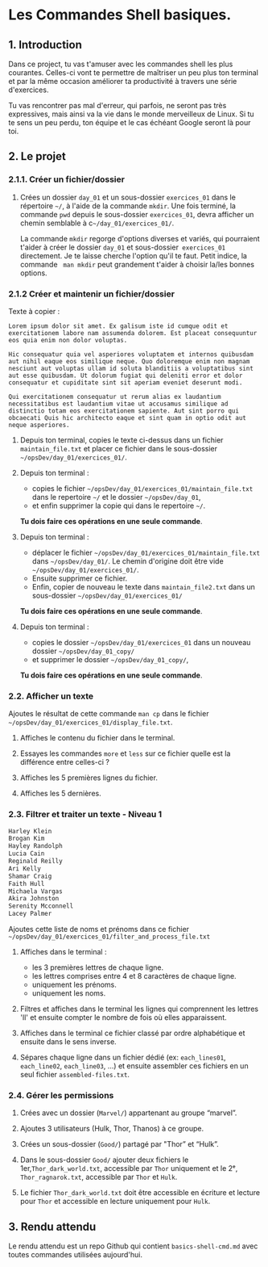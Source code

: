 # Les Commandes Shell basiques.

## 1. Introduction
Dans ce project, tu vas t'amuser avec les commandes shell les plus courantes. Celles-ci vont te permettre de maîtriser un peu plus ton terminal et par la même occasion améliorer ta productivité à travers une série d'exercices.

Tu vas rencontrer pas mal d'erreur, qui parfois, ne seront pas très expressives, mais ainsi va la vie dans le monde merveilleux de Linux. Si tu te sens un peu perdu, ton équipe et le cas échéant Google seront là pour toi.


## 2. Le projet
### 2.1.1. Créer un fichier/dossier
1. Crées un dossier `day_01` et un sous-dossier `exercices_01` dans le répertoire `~/`, à l'aide de la commande `mkdir`.
   Une fois terminé, la commande `pwd` depuis le sous-dossier `exercices_01`, devra afficher un chemin semblable à c`~/day_01/exercices_01/`. 
   
   La commande `mkdir` regorge d'options diverses et variés, qui pourraient t'aider à créer le dossier `day_01` et sous-dossier` exercices_01` directement.
   Je te laisse cherche l'option qu'il te faut. Petit indice, la commande ` man mkdir` peut grandement t'aider à choisir la/les bonnes options.


### 2.1.2 Créer et maintenir un fichier/dossier

Texte à copier : 
```
Lorem ipsum dolor sit amet. Ex galisum iste id cumque odit et exercitationem labore nam assumenda dolorem. Est placeat consequuntur eos quia enim non dolor voluptas.

Hic consequatur quia vel asperiores voluptatem et internos quibusdam aut nihil eaque eos similique neque. Quo doloremque enim non magnam nesciunt aut voluptas ullam id soluta blanditiis a voluptatibus sint aut esse quibusdam. Ut dolorum fugiat qui deleniti error et dolor consequatur et cupiditate sint sit aperiam eveniet deserunt modi.

Qui exercitationem consequatur ut rerum alias ex laudantium necessitatibus est laudantium vitae ut accusamus similique ad distinctio totam eos exercitationem sapiente. Aut sint porro qui obcaecati Quis hic architecto eaque et sint quam in optio odit aut neque asperiores.
```

1. Depuis ton terminal, copies le texte ci-dessus dans un fichier `maintain_file.txt` et placer ce fichier dans le sous-dossier `~/opsDev/day_01/exercices_01/`.

2. Depuis ton terminal :
   - copies le fichier `~/opsDev/day_01/exercices_01/maintain_file.txt` dans le repertoire `~/` et le dossier `~/opsDev/day_01`, 
   - et enfin supprimer la copie qui dans le repertoire `~/`.
   
   **Tu dois faire ces opérations en une seule commande**.


3. Depuis ton terminal :
   - déplacer le fichier `~/opsDev/day_01/exercices_01/maintain_file.txt` dans `~/opsDev/day_01/`. Le chemin d'origine doit être vide `~/opsDev/day_01/exercices_01/`. 
   - Ensuite supprimer ce fichier. 
   - Enfin, copier de nouveau le texte dans `maintain_file2.txt` dans un sous-dossier `~/opsDev/day_01/exercices_01/` 
   
   **Tu dois faire ces opérations en une seule commande**.


4. Depuis ton terminal :
   - copies le dossier `~/opsDev/day_01/exercices_01` dans un nouveau dossier `~/opsDev/day_01_copy/` 
   - et supprimer le dossier `~/opsDev/day_01_copy/`, 
   
   **Tu dois faire ces opérations en une seule commande**.



### 2.2. Afficher un texte

Ajoutes le résultat de cette commande `man cp` dans le fichier `~/opsDev/day_01/exercices_01/display_file.txt`.

1. Affiches le contenu du fichier dans le terminal.

2. Essayes les commandes `more` et `less` sur ce fichier quelle est la différence entre celles-ci ?

3. Affiches les 5 premières lignes du fichier.

4. Affiches les 5 dernières.


### 2.3. Filtrer et traiter un texte - Niveau 1
```txt
Harley Klein
Brogan Kim
Hayley Randolph
Lucia Cain
Reginald Reilly
Ari Kelly
Shamar Craig
Faith Hull
Michaela Vargas
Akira Johnston
Serenity Mcconnell
Lacey Palmer
```

Ajoutes cette liste de noms et prénoms dans ce fichier `~/opsDev/day_01/exercices_01/filter_and_process_file.txt`

1. Affiches dans le terminal :
   - les 3 premières lettres de chaque ligne.
   - les lettres comprises entre 4 et 8 caractères de chaque ligne.
   - uniquement les prénoms. 
   - uniquement les noms.

2. Filtres et affiches dans le terminal les lignes qui comprennent les lettres 'll' 
   et ensuite compter le nombre de fois où elles apparaissent. 

3. Affiches dans le terminal ce fichier classé par ordre alphabétique et ensuite dans le sens inverse.

4. Sépares chaque ligne dans un fichier dédié (ex: `each_lines01`, `each_line02`, `each_line03`, ...) et ensuite assembler ces fichiers en un seul fichier `assembled-files.txt`.



### 2.4. Gérer les permissions

1. Crées avec un dossier (`Marvel/`) appartenant au groupe “marvel”.

2. Ajoutes 3 utilisateurs (Hulk, Thor, Thanos) à ce groupe.

3. Crées un sous-dossier (`Good/`) partagé par "Thor” et “Hulk”.

4. Dans le sous-dossier `Good/` ajouter deux fichiers le 1er,`Thor_dark_world.txt`, accessible par `Thor` uniquement et le 2ᵉ, `Thor_ragnarok.txt`, accessible par `Thor` et `Hulk`.

5. Le fichier `Thor_dark_world.txt` doit être accessible en écriture et lecture pour `Thor` et accessible en lecture uniquement pour `Hulk`.


## 3. Rendu attendu
Le rendu attendu est un repo Github qui contient `basics-shell-cmd.md` avec toutes commandes utilisées aujourd'hui.
